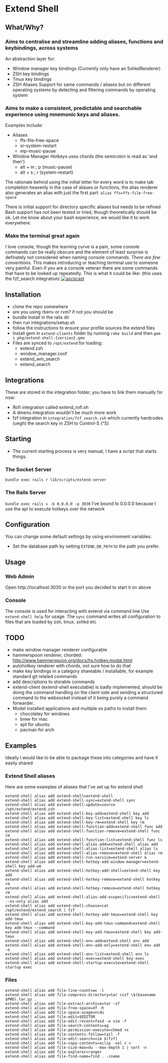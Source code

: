 # Extend Shell
## What/Why?

### Aims to centralise and streamline adding aliases, functions and keybindings, across systems
  
  An abstraction layer for:
  - Window manager key bindings (Currently only have an SxhkdRenderer)
  - ZSH key bindings
  - Tmux key bindings
  - ZSH Aliases
  Support for same commands / aliases but on different operating systems by detecting and filtering commands by operating system

### Aims to make a consistent, predictable and searchable experience using mnemonic keys and aliases.

  Examples include: 
  - Aliases
    - ffs-file-free-space
    - sr-system-restart
    - mp-music-pause
  - Window Manager Hotkeys uses chords (the semicolon is read as 'and then')
    - alt + m ; p (music-pause)
    - alt + s ; r (system-restart)
    
  The rationale behind using the initial letter for every word is to make tab completion heavenly in the case of aliases or functions, the alias renderer also generates an alias with just the first part: `alias ffs=ffs-file-free-space`

  There is initial support for directory specific aliases but needs to be refined
  Bash support has not been tested or tried, though theoretically should be ok. Let me know about your bash experience, we would like it to work everywhere.

### Make the terminal great again

  I love console, though the learning curve is a pain, some console commands can be really obscure and the element of least surprise is definately 
  not considered when naming console commands. _There are few conventions._ This makes introducing or teaching terminal use to someone very painful. Even if you are a console veteran there are some commands that have to be looked up repeatedly.
  This is what it could be like: (this uses the fzf_search integration)
  [![asciicast](https://asciinema.org/a/mm31usXGPLO3k6NS9t25ngAFz.svg)](https://asciinema.org/a/mm31usXGPLO3k6NS9t25ngAFz?t=6)

## Installation
  - clone the repo somewhere
  - are you using rbenv or rvm? if not you should be
  - bundle install in the rails dir
  - then run integrations/setup.sh
  - follow the instructions to ensure your profile sources the extend files
  - Install gem in `extend-clients` folder by running `rake build` and then `gem i pkg/extend-shell-{version}.gem`
  - Files are synced to `/opt/extend` for loading:
    - extend.zsh
    - window_manager.conf
    - extend_wm_search
    - extend_search

## Integrations
  These are stored in the integration folder, you have to link them manually for now:
  - Rofi integration called extend_rofi.sh
  - A dmenu integration wouldn't be much more work
  - fzf integration in `integration/fzf_search.zsh` which currently hardcodes (uegh) the search key in ZSH to Control-S (^S)

## Starting
  - The current starting process is very manual, I have a script that starts things.
### The Socket Server
  `bundle exec rails r lib/scripts/extend-server`
### The Rails Server 
  `bundle exec rails s -b 0.0.0.0 -p 3030`
  I've bound to 0.0.0.0 because I use the api to execute hotkeys over the network
  
## Configuration
You can change some default settings by using environment variables:
- Set the database path by setting `EXTEND_DB_PATH` to the path you prefer.

## Usage
### Web Admin
  Open http://localhost:3030 or the port you decided to start it on above
### Console
  The console is used for interacting with extend via command line
  Use `extend-shell help` for usage.
  The `sync` command writes all configuration to files that are loaded by zsh, tmux, sxhkd etc
  
## TODO
 - make window manager renderer configurable
 - hammerspoon renderer, chorded: http://www.hammerspoon.org/docs/hs.hotkey.modal.html
 - autohotkey renderer with chords, not sure how to do that
 - make key bindings in a category shareable / installable, for example standard git related commands
 - add descriptions to storable commands
 - extend-client (extend-shell executable) is badly implemented, should be doing the command handling on the client side and sending
   a structured command to the websocket instead of it being purely a command forwarder..
 - Model installed applications and multiple os paths to install them:
   - chocolatey for windows
   - brew for mac
   - apt for ubuntu
   - pacman for arch

## Examples
Ideally I would like to be able to package these into categories and have it easily shared
### Extend Shell aliases
Here are some examples of aliases that I've set up for extend shell
```
extend-shell alias add extend-shell=extend-shell
extend-shell alias add extend-shell-sync=extend-shell sync
extend-shell alias add extend-shell-update=source /opt/extend/extend.zsh
extend-shell alias add extend-shell-key-add=extend-shell key add
extend-shell alias add extend-shell-key-list=extend-shell key ls
extend-shell alias add extend-shell-key-rm=extend-shell key rm
extend-shell alias add extend-shell-function-add=extend-shell func add
extend-shell alias add extend-shell-function-remove=extend-shell func rm
extend-shell alias add extend-shell-function-list=extend-shell func ls
extend-shell alias add extend-shell-alias-add=extend-shell alias add
extend-shell alias add extend-shell-alias-list=extend-shell alias ls
extend-shell alias add extend-shell-alias-remove=extend-shell alias rm
extend-shell alias add extend-shell-run-service=extend-server &
extend-shell alias add extend-shell-hotkey-add-window-manager=extend-shell key add-wm
extend-shell alias add extend-shell-hotkey-add-shell=extend-shell key add
extend-shell alias add extend-shell-hotkey-remove=extend-shell hotkey rm
extend-shell alias add extend-shell-hotkey-remove=extend-shell hotkey rm
extend-shell alias add extend-shell-alias-add-osspecific=extend-shell --os-only alias add
extend-shell alias add extend-shell-choose=cat /opt/extend/extend_search | fzf
extend-shell alias add extend-shell-hotkey-add-tmux=extend-shell key add-tmux
extend-shell alias add extend-shell-key-add-tmux-command=extend-shell key add-tmux --command
extend-shell alias add extend-shell-key-add-tmux=extend-shell key add-tmux
extend-shell alias add extend-shell-env-add=extend-shell env add
extend-shell alias add extend-shell-env-add-only=extend-shell env add -o
extend-shell alias add extend-shell-env-list=extend-shell env ls
extend-shell alias add extend-shell-exec=extend-shell key exec
extend-shell alias add extend-shell-startup-execute=extend-shell startup exec
```


### Files
```
extend-shell alias add file-line-count=wc -l
extend-shell alias add file-compress-directory=tar cvzf \$(basename $PWD).tar.gz .
extend-shell alias add file-extract-archive=tar -xf
extend-shell alias add file-free-space=df -h
extend-shell alias add file-space-usage=ncdu
extend-shell alias add file-edit=$EDITOR
extend-shell alias add file-edit-recent=fasd -e vim -f
extend-shell alias add file-search-contents=ag
extend-shell alias add file-permission-execute=chmod +x
extend-shell alias add file-contents-follow=tail -f
extend-shell alias add file-edit-search=vim $(fzf)
extend-shell alias add file-copy-contents=xclip -sel c <
extend-shell alias add file-size-max=du --max-depth 1 | sort -n
extend-shell alias add file-explorer=ranger
extend-shell alias add file-find-name=find . -iname
```
